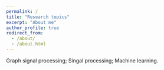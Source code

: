 ```yaml
---
permalink: /
title: "Research topics"
excerpt: "About me"
author_profile: true
redirect_from: 
  - /about/
  - /about.html
---
```


Graph signal processing; Singal processing; Machine learning.

